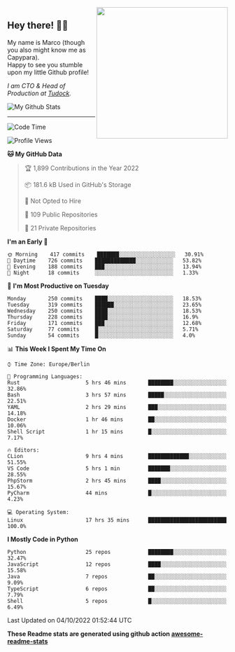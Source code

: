 <img src="https://capypara.de/para_logo.png?a=13" align="right" width="300">

## Hey there! 👋🙃
My name is Marco (though you also might know me as Capypara).  
Happy to see you stumble upon my little Github profile!

*I am CTO & Head of Production at <a href="http://tudock.de">Tudock</a>.*


![My Github Stats](https://github-readme-stats.vercel.app/api?username=theCapypara&show_icons=true&title_color=8ea106&text_color=ffffff&icon_color=8ea106&bg_color=2F343F&hide_border=1)

---
<!--START_SECTION:waka-->
![Code Time](http://img.shields.io/badge/Code%20Time-1%2C834%20hrs%2038%20mins-blue)

![Profile Views](http://img.shields.io/badge/Profile%20Views-0-blue)

**🐱 My GitHub Data** 

> 🏆 1,899 Contributions in the Year 2022
 > 
> 📦 181.6 kB Used in GitHub's Storage 
 > 
> 🚫 Not Opted to Hire
 > 
> 📜 109 Public Repositories 
 > 
> 🔑 21 Private Repositories  
 > 
**I'm an Early 🐤** 

```text
🌞 Morning    417 commits    ███████░░░░░░░░░░░░░░░░░░   30.91% 
🌆 Daytime    726 commits    █████████████░░░░░░░░░░░░   53.82% 
🌃 Evening    188 commits    ███░░░░░░░░░░░░░░░░░░░░░░   13.94% 
🌙 Night      18 commits     ░░░░░░░░░░░░░░░░░░░░░░░░░   1.33%

```
📅 **I'm Most Productive on Tuesday** 

```text
Monday       250 commits    ████░░░░░░░░░░░░░░░░░░░░░   18.53% 
Tuesday      319 commits    ██████░░░░░░░░░░░░░░░░░░░   23.65% 
Wednesday    250 commits    ████░░░░░░░░░░░░░░░░░░░░░   18.53% 
Thursday     228 commits    ████░░░░░░░░░░░░░░░░░░░░░   16.9% 
Friday       171 commits    ███░░░░░░░░░░░░░░░░░░░░░░   12.68% 
Saturday     77 commits     █░░░░░░░░░░░░░░░░░░░░░░░░   5.71% 
Sunday       54 commits     █░░░░░░░░░░░░░░░░░░░░░░░░   4.0%

```


📊 **This Week I Spent My Time On** 

```text
⌚︎ Time Zone: Europe/Berlin

💬 Programming Languages: 
Rust                     5 hrs 46 mins       ████████░░░░░░░░░░░░░░░░░   32.86% 
Bash                     3 hrs 57 mins       █████░░░░░░░░░░░░░░░░░░░░   22.51% 
YAML                     2 hrs 29 mins       ███░░░░░░░░░░░░░░░░░░░░░░   14.18% 
Docker                   1 hr 46 mins        ██░░░░░░░░░░░░░░░░░░░░░░░   10.06% 
Shell Script             1 hr 15 mins        █░░░░░░░░░░░░░░░░░░░░░░░░   7.17%

🔥 Editors: 
CLion                    9 hrs 4 mins        █████████████░░░░░░░░░░░░   51.55% 
VS Code                  5 hrs 1 min         ███████░░░░░░░░░░░░░░░░░░   28.55% 
PhpStorm                 2 hrs 45 mins       ████░░░░░░░░░░░░░░░░░░░░░   15.67% 
PyCharm                  44 mins             █░░░░░░░░░░░░░░░░░░░░░░░░   4.23%

💻 Operating System: 
Linux                    17 hrs 35 mins      █████████████████████████   100.0%

```

**I Mostly Code in Python** 

```text
Python                   25 repos            ████████░░░░░░░░░░░░░░░░░   32.47% 
JavaScript               12 repos            ████░░░░░░░░░░░░░░░░░░░░░   15.58% 
Java                     7 repos             ██░░░░░░░░░░░░░░░░░░░░░░░   9.09% 
TypeScript               6 repos             ██░░░░░░░░░░░░░░░░░░░░░░░   7.79% 
Shell                    5 repos             █░░░░░░░░░░░░░░░░░░░░░░░░   6.49%

```



 Last Updated on 04/10/2022 01:52:44 UTC
<!--END_SECTION:waka-->

**These Readme stats are generated using github action [awesome-readme-stats](https://github.com/anmol098/waka-readme-stats)**

